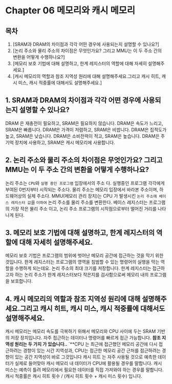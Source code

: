 # Chapter 06 메모리와 캐시 메모리

## 목차

1. [SRAM과 DRAM의 차이점과 각각 어떤 경우에 사용되는지 설명할 수 있나요?]
2. [논리 주소와 물리 주소의 차이점은 무엇인가요? 그리고 MMU는 이 두 주소 간의 변환을 어떻게 수행하나요?]
3. [메모리 보호 기법에 대해 설명하고, 한계 레지스터의 역할에 대해 자세히 설명해주세요.]
4. [캐시 메모리의 역할과 참조 지역성 원리에 대해 설명해주세요.그리고 캐시 히트, 캐시 미스, 캐시 적중률에 대해서도 설명해주세요.]

## 1. SRAM과 DRAM의 차이점과 각각 어떤 경우에 사용되는지 설명할 수 있나요?


DRAM 은 재충전이 필요하고, SRAM은 필요하지 않습니다.
DRAM은 속도가 느리고, SRAM은 빠릅니다.
DRAM은 가격이 저렴하고, SRAM은 비쌉니다.
DRAM은 집적도가 높고, SRAM은 낮습니다.
DRAM은 소비전력이 적고, SRAM은 높습니다.
DRAM은 주기억 장치에 사용하고, SRAM은 캐시 메모리에 사용합니다.


## 2. 논리 주소와 물리 주소의 차이점은 무엇인가요? 그리고 MMU는 이 두 주소 간의 변환을 어떻게 수행하나요?

논리 주소는  `CPU`와 `실행 중인 프로그램` 입장에서의 주소 다. 실행중인 프로그램 각각에게 부여된 0번지부터 시작되는 주소다.
물리 주소는 메모리 입장에서 바라본 주소이며,  하드웨어상의 실제 주소다.
MMU(메모리 관리 장치)는 CPU 가 발생시킨 `논리 주소에 베이스 레지스터 값`을 `더하여` 논리 주소를 물리 주소를 변환한다.
베이스 레지스터는 프로그램의 가장 작은 물리 주소 이고,  논리 주소 프로그램의 시작점으로부터 떨어진 거리를 나타나게 된다.


## 3. 메모리 보호 기법에 대해 설명하고, 한계 레지스터의 역할에 대해 자세히 설명해주세요.

메모리 보호 기법은 프로그램의 범위에 벗어난 메모리 공간에 접근하는 것을 막기 위한 것입니다.
한계 레지스터는  프로그램의 영역을 침범할 수 있는 명령어의 실행을 막는 역할을 수행하게 되는데요. 논리 주소의 최대 크기를 저장합니다.
한계 레지스터는 접근하고자 하는 논리 주소가 한계 레지스터보다 작은지를 검사함으로써 메모리 내의 프로그램을 보호합니다.

## 4. 캐시 메모리의 역할과 참조 지역성 원리에 대해 설명해주세요.그리고 캐시 히트, 캐시 미스, 캐시 적중률에 대해서도 설명해주세요.

캐시 메모리는 메모리 속도를 극복하기 위해서 메모리와 CPU 사이에 두는 SRAM 기반의 저장 장치입니다. 자주 접근하는 데이터나 명령어를 빠르게 접근 가능합니다.
**참조 지역성 원리는 두 가지 가 있습니다..** `**CPU 는 최근에 접근했던 메모리 공간에 다시 접근하려는 경향이 있는 시간 지역성과,  CPU는 접근한 메모리 공간 근처를 접근하려는 경향이 있는 공간 지역성이 바로 그것입니다
캐시 히트 는 자주 사용될 것으로 예측한 데이터가 실제로 들어맞아 캐시 메모리 내 데이터가 CPU에 활용될 경우를 말합니다. 
캐시 미스는 예측이 틀려 메모리에서 필요한 데이터를 직접 가져와야 하는 경우를 말합니다. 
캐시 적중률은 캐시 히트 횟수 / (캐시 히트 횟수 + 캐시 미스 횟수) 입니다.